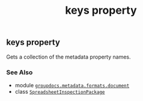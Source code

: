 ﻿---
title: keys property
second_title: GroupDocs.Metadata for Python via .NET API References
description: 
type: docs
url: /python-net/groupdocs.metadata.formats.document/spreadsheetinspectionpackage/keys/
is_root: false
weight: 170
---

## keys property


Gets a collection of the metadata property names.

### See Also
* module [`groupdocs.metadata.formats.document`](../../)
* class [`SpreadsheetInspectionPackage`](/metadata/python-net/groupdocs.metadata.formats.document/spreadsheetinspectionpackage)
